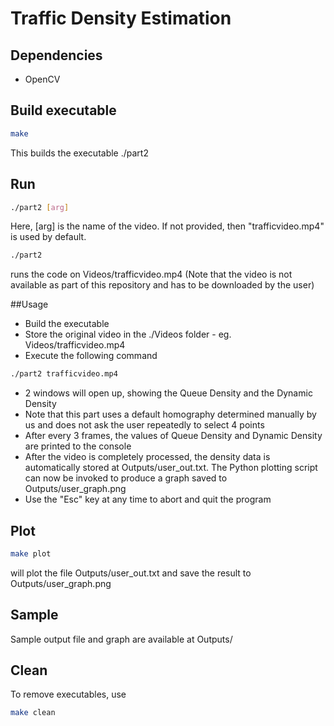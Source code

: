 # Traffic Density Estimation
## Dependencies
* OpenCV

## Build executable
```bash
make
```
This builds the executable ./part2

## Run
```bash
./part2 [arg]
```
Here, [arg] is the name of the video. If not provided, then "trafficvideo.mp4" is used by default.
```bash
./part2
```
runs the code on Videos/trafficvideo.mp4 (Note that the video is not available as part of this repository and has to be downloaded by the user)

##Usage
* Build the executable
* Store the original video in the ./Videos folder - eg. Videos/trafficvideo.mp4
* Execute the following command
```bash
./part2 trafficvideo.mp4
```
* 2 windows will open up, showing the Queue Density and the Dynamic Density
* Note that this part uses a default homography determined manually by us and does not ask the user repeatedly to select 4 points
* After every 3 frames, the values of Queue Density and Dynamic Density are printed to the console
* After the video is completely processed, the density data is automatically stored at Outputs/user_out.txt. The Python plotting script can now be invoked to produce a graph saved to Outputs/user_graph.png
* Use the "Esc" key at any time to abort and quit the program

## Plot
```bash
make plot
```
will plot the file Outputs/user_out.txt and save the result to Outputs/user_graph.png

## Sample
Sample output file and graph are available at Outputs/ 

## Clean
To remove executables, use
```bash
make clean
```